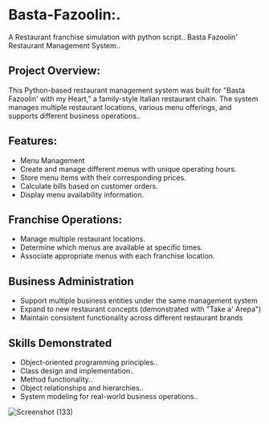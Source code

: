 # Basta-Fazoolin:.
A Restaurant franchise simulation with python script..
Basta Fazoolin' Restaurant Management System..

## Project Overview:
This Python-based restaurant management system was built for "Basta Fazoolin' with my Heart," a family-style Italian restaurant chain. The system manages multiple restaurant locations, various menu offerings, and supports different business operations..

## Features:
* Menu Management
* Create and manage different menus with unique operating hours.
* Store menu items with their corresponding prices.
* Calculate bills based on customer orders.
* Display menu availability information.

## Franchise Operations:
* Manage multiple restaurant locations.
* Determine which menus are available at specific times.
* Associate appropriate menus with each franchise location.

## Business Administration
* Support multiple business entities under the same management system
* Expand to new restaurant concepts (demonstrated with "Take a' Arepa")
* Maintain consistent functionality across different restaurant brands

## Skills Demonstrated
* Object-oriented programming principles..
* Class design and implementation..
* Method functionality..
* Object relationships and hierarchies..
* System modeling for real-world business operations..



![Screenshot (133)](https://github.com/user-attachments/assets/19db6c20-f5b1-42ea-a6bd-e5d4bfbcf113)

